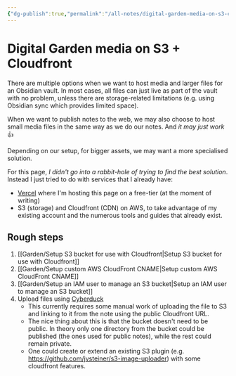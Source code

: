 ```yaml
---
{"dg-publish":true,"permalink":"/all-notes/digital-garden-media-on-s3-cloudfront/","tags":["how-to","aws","obsidian"],"created":"2024-03-05T14:48:26.787+01:00","updated":"2024-03-05T18:07:22.947+01:00"}
---
```


# Digital Garden media on S3 + Cloudfront

There are multiple options when we want to host media and larger files for an Obsidian vault. In most cases, all files can just live as part of the vault with no problem, unless there are storage-related limitations (e.g. using Obsidian sync which provides limited space).

When we want to publish notes to the web, we may also choose to host small media files in the same way as we do our notes. And _it may just work_ 👍

Depending on our setup, for bigger assets, we may want a more specialised solution.

For this page, _I didn't go into a rabbit-hole of trying to find the best solution_.
Instead I just tried to do with services that I already have:
* [Vercel](https://vercel.com/) where I'm hosting this page on a free-tier (at the moment of writing)
* S3 (storage) and Cloudfront (CDN) on AWS, to take advantage of my existing account and the numerous tools and guides that already exist.
## Rough steps
1. [[Garden/Setup S3 bucket for use with Cloudfront\|Setup S3 bucket for use with Cloudfront]]
2. [[Garden/Setup custom AWS CloudFront CNAME\|Setup custom AWS CloudFront CNAME]]
3. [[Garden/Setup an IAM user to manage an S3 bucket\|Setup an IAM user to manage an S3 bucket]]
3. Upload files using [Cyberduck](https://cyberduck.io/)
	* This currently requires some manual work of uploading the file to S3 and linking to it from the note using the public Cloudfront URL.
	* The nice thing about this is that the bucket doesn't need to be public. In theory only one directory from the bucket could be published (the ones used for public notes), while the rest could remain private.
	 * One could create or extend an existing S3 plugin (e.g. https://github.com/jvsteiner/s3-image-uploader) with some cloudfront features.